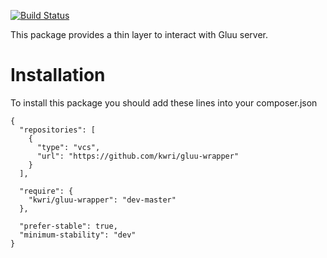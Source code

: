 [![Build Status](https://travis-ci.org/KWRI/gluu-wrapper.svg?branch=master)](https://travis-ci.org/KWRI/gluu-wrapper)

This package provides a thin layer to interact with Gluu server.

# Installation

To install this package you should add these lines into your composer.json
```
{
  "repositories": [
    {
      "type": "vcs",
      "url": "https://github.com/kwri/gluu-wrapper"
    }
  ],

  "require": {
    "kwri/gluu-wrapper": "dev-master"
  },

  "prefer-stable": true,
  "minimum-stability": "dev"
}
```
